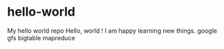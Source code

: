 # hello-world
My hello world repo
Hello, world !
I am happy learning new things.
google gfs bigtable mapreduce
